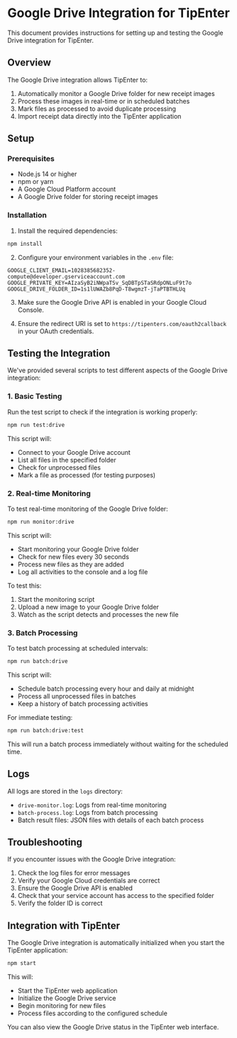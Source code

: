 # Google Drive Integration for TipEnter

This document provides instructions for setting up and testing the Google Drive integration for TipEnter.

## Overview

The Google Drive integration allows TipEnter to:

1. Automatically monitor a Google Drive folder for new receipt images
2. Process these images in real-time or in scheduled batches
3. Mark files as processed to avoid duplicate processing
4. Import receipt data directly into the TipEnter application

## Setup

### Prerequisites

- Node.js 14 or higher
- npm or yarn
- A Google Cloud Platform account
- A Google Drive folder for storing receipt images

### Installation

1. Install the required dependencies:

```bash
npm install
```

2. Configure your environment variables in the `.env` file:

```
GOOGLE_CLIENT_EMAIL=1028385682352-compute@developer.gserviceaccount.com
GOOGLE_PRIVATE_KEY=AIzaSyB2iNWpaTSv_SqDBTpSTaSRdpONLuF9t7o
GOOGLE_DRIVE_FOLDER_ID=1s1lUWAZb8PqD-T8wgmzT-jTaPTBTHLUq
```

3. Make sure the Google Drive API is enabled in your Google Cloud Console.

4. Ensure the redirect URI is set to `https://tipenters.com/oauth2callback` in your OAuth credentials.

## Testing the Integration

We've provided several scripts to test different aspects of the Google Drive integration:

### 1. Basic Testing

Run the test script to check if the integration is working properly:

```bash
npm run test:drive
```

This script will:
- Connect to your Google Drive account
- List all files in the specified folder
- Check for unprocessed files
- Mark a file as processed (for testing purposes)

### 2. Real-time Monitoring

To test real-time monitoring of the Google Drive folder:

```bash
npm run monitor:drive
```

This script will:
- Start monitoring your Google Drive folder
- Check for new files every 30 seconds
- Process new files as they are added
- Log all activities to the console and a log file

To test this:
1. Start the monitoring script
2. Upload a new image to your Google Drive folder
3. Watch as the script detects and processes the new file

### 3. Batch Processing

To test batch processing at scheduled intervals:

```bash
npm run batch:drive
```

This script will:
- Schedule batch processing every hour and daily at midnight
- Process all unprocessed files in batches
- Keep a history of batch processing activities

For immediate testing:

```bash
npm run batch:drive:test
```

This will run a batch process immediately without waiting for the scheduled time.

## Logs

All logs are stored in the `logs` directory:

- `drive-monitor.log`: Logs from real-time monitoring
- `batch-process.log`: Logs from batch processing
- Batch result files: JSON files with details of each batch process

## Troubleshooting

If you encounter issues with the Google Drive integration:

1. Check the log files for error messages
2. Verify your Google Cloud credentials are correct
3. Ensure the Google Drive API is enabled
4. Check that your service account has access to the specified folder
5. Verify the folder ID is correct

## Integration with TipEnter

The Google Drive integration is automatically initialized when you start the TipEnter application:

```bash
npm start
```

This will:
- Start the TipEnter web application
- Initialize the Google Drive service
- Begin monitoring for new files
- Process files according to the configured schedule

You can also view the Google Drive status in the TipEnter web interface.
